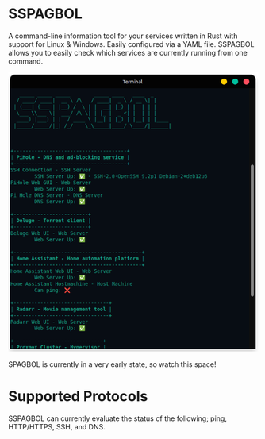 # SSPAGBOL
A command-line information tool for your services written in Rust with support for Linux & Windows. Easily configured via a YAML file. SSPAGBOL allows you to easily check which services are currently running from one command.

![alt text](https://raw.githubusercontent.com/afit21/sspagbol/refs/heads/master/images/screenshot.png) 

SPAGBOL is currently in a very early state, so watch this space!

# Supported Protocols
SSPAGBOL can currently evaluate the status of the following; ping, HTTP/HTTPS, SSH, and DNS.

